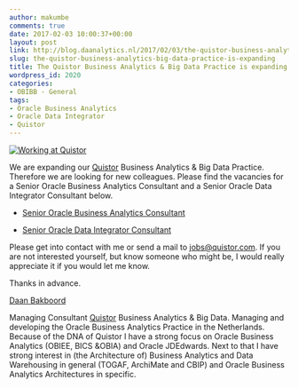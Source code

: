```yaml
---
author: makumbe
comments: true
date: 2017-02-03 10:00:37+00:00
layout: post
link: http://blog.daanalytics.nl/2017/02/03/the-quistor-business-analytics-big-data-practice-is-expanding/
slug: the-quistor-business-analytics-big-data-practice-is-expanding
title: The Quistor Business Analytics & Big Data Practice is expanding
wordpress_id: 2020
categories:
- OBIBB - General
tags:
- Oracle Business Analytics
- Oracle Data Integrator
- Quistor
---
```


[![Working at Quistor](https://obibb.files.wordpress.com/2017/02/working-at-quistor.png)](https://www.linkedin.com/company/10345196)



We are expanding our [Quistor](http://www.quistor.com/en/bi-retail/bi-cloud-services) Business Analytics & Big Data Practice. Therefore we are looking for new colleagues. Please find the vacancies for a Senior Oracle Business Analytics Consultant and a Senior Oracle Data Integrator Consultant below.



 	
  * [Senior Oracle Business Analytics Consultant](http://www.quistor.com/images/Infographic_Senior_Oracle_Business_Analytics_Consultant.pdf)

 	
  * [Senior Oracle Data Integrator Consultant](http://www.quistor.com/images/Infographic_Senior_Oracle_Data_Integration_Consultant.pdf)


Please get into contact with me or send a mail to jobs@quistor.com. If you are not interested yourself, but know someone who might be, I would really appreciate it if you would let me know.

Thanks in advance.

[Daan Bakboord](http://nl.linkedin.com/in/daanbakboord)

Managing Consultant [Quistor](http://www.quistor.com/en/bi-retail/bi-cloud-services) Business Analytics & Big Data. Managing and developing the Oracle Business Analytics Practice in the Netherlands. Because of the DNA of Quistor I have a strong focus on Oracle Business Analytics (OBIEE, BICS &OBIA) and Oracle JDEdwards. Next to that I have strong interest in (the Architecture of) Business Analytics and Data Warehousing in general (TOGAF, ArchiMate and CBIP) and Oracle Business Analytics Architectures in specific.
